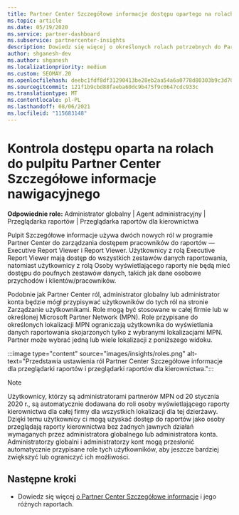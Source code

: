 ```yaml
---
title: Partner Center Szczegółowe informacje dostępu opartego na rolach
ms.topic: article
ms.date: 05/19/2020
ms.service: partner-dashboard
ms.subservice: partnercenter-insights
description: Dowiedz się więcej o określonych rolach potrzebnych do Partner Center Szczegółowe informacje raportów. Należą do nich role osoby przeglądowej raportów dla kierownictwa i osoby przeglądowej raportów.
author: shganesh-dev
ms.author: shganesh
ms.localizationpriority: medium
ms.custom: SEOMAY.20
ms.openlocfilehash: deebc1fdf8df31290413be28eb2aa54a6a0778d80303b9c3d709b362f6280ae2
ms.sourcegitcommit: 121f1b9cbd88faeba60dc9b475f9c0647cdc933c
ms.translationtype: MT
ms.contentlocale: pl-PL
ms.lasthandoff: 08/06/2021
ms.locfileid: "115683148"
---
```

# <a name="role-based-access-control-to-the-partner-center-insights-dashboard"></a>Kontrola dostępu oparta na rolach do pulpitu Partner Center Szczegółowe informacje nawigacyjnego

**Odpowiednie role:** Administrator globalny | Agent administracyjny | Przeglądarka raportów | Przeglądarka raportów dla kierownictwa

Pulpit Szczegółowe informacje używa dwóch nowych ról w programie Partner Center do zarządzania dostępem pracowników do raportów — Executive Report Viewer i Report Viewer.  Użytkownicy z rolą Executive Report Viewer mają dostęp do wszystkich zestawów danych raportowania, natomiast użytkownicy z rolą Osoby wyświetlającego raporty nie będą mieć dostępu do poufnych zestawów danych, takich jak dane osobowe przychodów i klientów/pracowników.  

Podobnie jak Partner Center ról, administrator globalny lub administrator konta będzie mógł przypisywać użytkowników do tych ról na stronie Zarządzanie użytkownikami. Role mogą być stosowane w całej firmie lub w określonej Microsoft Partner Network (MPN). Role przypisane do określonych lokalizacji MPN ograniczają użytkownika do wyświetlania danych raportowania skojarzonych tylko z wybranymi lokalizacjami MPN. Partner może wybrać jedną lub wiele lokalizacji z poniższego widoku.

:::image type="content" source="images/insights/roles.png" alt-text="Przedstawia ustawienia ról Partner Center Szczegółowe informacje dla przeglądarki raportów i przeglądarki raportów dla kierownictwa.":::

>[!Note]
> Użytkownicy, którzy są administratorami partnerów MPN od 20 stycznia 2020 r., są automatycznie dodawana do roli osoby wyświetlającego raporty kierownictwa dla całej firmy dla wszystkich lokalizacji dla tej dzierżawy.  Dzięki temu użytkownicy ci mogą uzyskać dostęp do raportów jako osoby przeglądają raporty kierownictwa bez żadnych jawnych działań wymaganych przez administratora globalnego lub administratora konta. Administratorzy globalni i administratorzy kont mogą przesłonić automatycznie przypisane role tych użytkowników, aby jeszcze bardziej zwiększyć lub ograniczyć ich możliwości.

## <a name="next-steps"></a>Następne kroki

- Dowiedz się więcej [o Partner Center Szczegółowe informacje](partner-center-insights.md) i jego różnych raportach.
